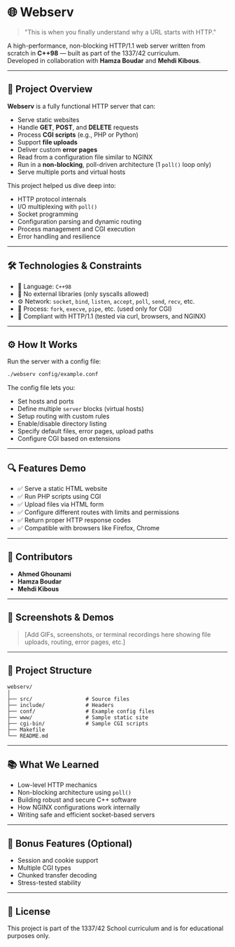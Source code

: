 # 🌐 Webserv

> "This is when you finally understand why a URL starts with HTTP."

A high-performance, non-blocking HTTP/1.1 web server written from scratch in **C++98** — built as part of the 1337/42 curriculum.  
Developed in collaboration with **Hamza Boudar** and **Mehdi Kibous**.

---

## 🚀 Project Overview

**Webserv** is a fully functional HTTP server that can:

- Serve static websites
- Handle **GET**, **POST**, and **DELETE** requests
- Process **CGI scripts** (e.g., PHP or Python)
- Support **file uploads**
- Deliver custom **error pages**
- Read from a configuration file similar to NGINX
- Run in a **non-blocking**, poll-driven architecture (1 `poll()` loop only)
- Serve multiple ports and virtual hosts

This project helped us dive deep into:

- HTTP protocol internals
- I/O multiplexing with `poll()`
- Socket programming
- Configuration parsing and dynamic routing
- Process management and CGI execution
- Error handling and resilience

---

## 🛠 Technologies & Constraints

- 🧠 Language: `C++98`
- 📄 No external libraries (only syscalls allowed)
- ⚙️ Network: `socket`, `bind`, `listen`, `accept`, `poll`, `send`, `recv`, etc.
- 🐚 Process: `fork`, `execve`, `pipe`, etc. (used only for CGI)
- 🐙 Compliant with HTTP/1.1 (tested via curl, browsers, and NGINX)

---

## ⚙️ How It Works

Run the server with a config file:

```bash
./webserv config/example.conf
```

The config file lets you:

- Set hosts and ports
- Define multiple `server` blocks (virtual hosts)
- Setup routing with custom rules
- Enable/disable directory listing
- Specify default files, error pages, upload paths
- Configure CGI based on extensions

---

## 🔍 Features Demo

- ✅ Serve a static HTML website
- ✅ Run PHP scripts using CGI
- ✅ Upload files via HTML form
- ✅ Configure different routes with limits and permissions
- ✅ Return proper HTTP response codes
- ✅ Compatible with browsers like Firefox, Chrome

---

## 👥 Contributors

- **Ahmed Ghounami**
- **Hamza Boudar**
- **Mehdi Kibous**

---

## 📸 Screenshots & Demos

> [Add GIFs, screenshots, or terminal recordings here showing file uploads, routing, error pages, etc.]

---

## 📁 Project Structure

```
webserv/
│
├── src/                 # Source files
├── include/             # Headers
├── conf/                # Example config files
├── www/                 # Sample static site
├── cgi-bin/             # Sample CGI scripts
├── Makefile
└── README.md
```

---

## 📚 What We Learned

- Low-level HTTP mechanics
- Non-blocking architecture using `poll()`
- Building robust and secure C++ software
- How NGINX configurations work internally
- Writing safe and efficient socket-based servers

---

## 🧪 Bonus Features (Optional)

- Session and cookie support
- Multiple CGI types
- Chunked transfer decoding
- Stress-tested stability

---

## 📜 License

This project is part of the 1337/42 School curriculum and is for educational purposes only.
